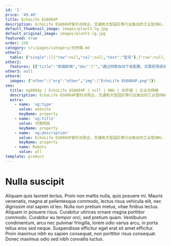 ```yaml
---
id: '1'
price: '49.40'
title: EchoLife EG8084P
description: EchoLife EG8084P是针对政企，交通和大型园区等行业推出的工业型ONU，支持高性能转发功能，以确保良好的互联网和视频回传体验，可以安装在室内或室外的机架和网络箱中，也可以竖挂或安装到DIN导轨。
default_thumbnail_image: images/plant1-lg.jpg
default_original_image: images/plant1-lg.jpg
featured: true
order: 230
category: src/pages/category/光终端.md
other1: 
  table: {"single":[[{"row":null,"col":null,"text":"型号"},{"row":null,"col":null,"text":"EG8084P"}],[{"row":null,"col":null,"text":"尺寸（高×宽×深）"},{"row":null,"col":null,"text":"43.6mm x 235mm x 180mm"}],[{"row":null,"col":null,"text":"重量"},{"row":null,"col":null,"text":"约1.9kg"}],[{"row":null,"col":null,"text":"工作环境温度"},{"row":null,"col":null,"text":"-40℃~+70℃"}],[{"row":null,"col":null,"text":"工作环境湿度"},{"row":null,"col":null,"text":"5%RH～95%RH，非凝结"}],[{"row":null,"col":null,"text":"电源适配输入"},{"row":null,"col":null,"text":"100V～240V AC，50/60 Hz"}],[{"row":null,"col":null,"text":"整机供电"},{"row":null,"col":null,"text":"56V DC，4.5A"}],[{"row":null,"col":null,"text":"静态功耗*"},{"row":null,"col":null,"text":"9W"}],[{"row":null,"col":null,"text":"最大功耗*"},{"row":null,"col":null,"text":"17W"}],[{"row":null,"col":null,"text":"网络侧接口"},{"row":null,"col":null,"text":"1*GPON/XG-PON/XGS-PON"}],[{"row":null,"col":null,"text":"用户侧接口"},{"row":null,"col":null,"text":"8*GE"}],[{"row":null,"col":null,"text":"PoE最大输出功率"},{"row":null,"col":null,"text":"总输出功率最大210W，其中1、2号GE端口最大支持60W（支持PoE++），3~8号GE端口最大支持30W（支持PoE+）"}],[{"row":null,"col":null,"text":"防雷规格"},{"row":null,"col":null,"text":"GE口：共模6kV，差模1.5kV\n配套AC电源：共模6kV，差模6kV，冲击电流差模3kA"}],[{"row":null,"col":null,"text":"光纤连接器"},{"row":null,"col":null,"text":"SC/UPC"}],[{"row":null,"col":null,"text":"指示灯"},{"row":null,"col":null,"text":"PWR/PON/LOS/LAN/PoE+/PoE++"}],[{"row":null,"col":null,"text":"PON Port"},{"row":null,"col":null,"text":"接口类型：SC/UPC\n光模块类型SFP+\nGPON：Class B+；接收灵敏度：-27dBm；过载光功率：-8dBm XG-PON： Class N1/N2a；接收灵敏度：-28dBm；过载光功率：-8dBm XGS-PON：Class N1/N2；接收灵敏度：-28dBm；过载光功率：-9dBm\n传输速率（单位：Gbit/s） GPON：下行2.488，上行1.244 XG-PON：下行9.953，上行2.488 XGS-PON：下行9.953，上行9.953\nType B单归属\nType B双归属（二层转发模式下支持）"}],[{"row":null,"col":null,"text":"GE电接口"},{"row":null,"col":null,"text":"PoE , PoE+ 和PoE++功能，遵循标准：IEEE 802.3af、IEEE 802.3at、 IEEE 802.3bt(草案)\n接口类型RJ-45\n10Mbit/s或100Mbit/s或1000Mbit/s接口速率自适应"}],[{"row":null,"col":null,"text":"安装方式"},{"row":null,"col":null,"text":"支持机架或网络箱安装，也支持DIN导轨或垂直竖挂安装"}]]}
other2:
  features: [{"title":"即插即用","dec":["","通过网管自动下发配置，无需现场调测即可上线，减轻网络部署的难度",""]},{"title":"上下行对称万兆能力","dec":["","支持光模块从GPON至10GPON灵活切换，面向未来4K密集摄像头部署场景，实现视频回传网络平滑演进，保护客户已有投资",""]},{"title":"宽温工业级能力","dec":["","单端口最高PoE++（60W）能力适合大功率球机部署；支持低至-40℃和高至 70℃的严酷室外环境使用，业务部署环境依赖度低",""]}]
other3: null
other4:
  images: {"other":{"org":"other","img":["EchoLife EG8084P.png"]}}
seo:
  title: eg8084p | EchoLife EG8084P | null | ONU | 光终端 | 企业光网络
  description: EchoLife EG8084P是针对政企，交通和大型园区等行业推出的工业型ONU，支持高性能转发功能，以确保良好的互联网和视频回传体验，可以安装在室内或室外的机架和网络箱中，也可以竖挂或安装到DIN导轨。
  extra:
    - name: 'og:type'
      value: website
      keyName: property
    - name: 'og:title'
      value: 河南网田
      keyName: property
    - name: 'og:description'
      value: EchoLife EG8084P是针对政企，交通和大型园区等行业推出的工业型ONU，支持高性能转发功能，以确保良好的互联网和视频回传体验，可以安装在室内或室外的机架和网络箱中，也可以竖挂或安装到DIN导轨。
      keyName: property
    - name: Robots
      value: all
template: product
---
```


# Nulla suscipit

Aliquam quis laoreet lectus. Proin non mattis nulla, quis posuere mi. Mauris venenatis, magna at pellentesque commodo, lectus risus vehicula elit, nec dignissim nisl sapien id leo. Nulla non pretium metus, vitae finibus lectus. Aliquam in posuere risus. Curabitur ultrices ornare magna porttitor commodo. Curabitur eu tempor orci, sed pretium quam. Vestibulum condimentum, arcu nec pulvinar fringilla, lorem odio varius arcu, in porta tellus eros sed neque. Suspendisse efficitur eget erat sit amet efficitur. Proin maximus nibh eu sapien consequat, non porttitor risus consequat. Donec maximus odio sed nibh convallis luctus.